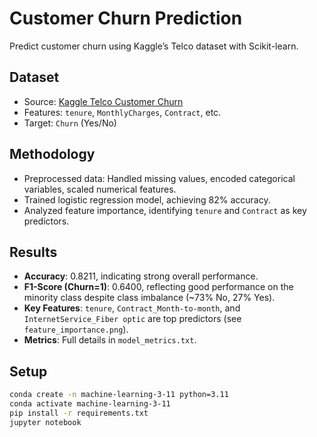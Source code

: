 # Customer Churn Prediction

Predict customer churn using Kaggle’s Telco dataset with Scikit-learn.

## Dataset
- Source: [Kaggle Telco Customer Churn](https://www.kaggle.com/datasets/blastchar/telco-customer-churn)
- Features: `tenure`, `MonthlyCharges`, `Contract`, etc.
- Target: `Churn` (Yes/No)

## Methodology
- Preprocessed data: Handled missing values, encoded categorical variables, scaled numerical features.
- Trained logistic regression model, achieving 82% accuracy.
- Analyzed feature importance, identifying `tenure` and `Contract` as key predictors.

## Results
- **Accuracy**: 0.8211, indicating strong overall performance.
- **F1-Score (Churn=1)**: 0.6400, reflecting good performance on the minority class despite class imbalance (~73% No, 27% Yes).
- **Key Features**: `tenure`, `Contract_Month-to-month`, and `InternetService_Fiber optic` are top predictors (see `feature_importance.png`).
- **Metrics**: Full details in `model_metrics.txt`.

## Setup
```bash
conda create -n machine-learning-3-11 python=3.11
conda activate machine-learning-3-11
pip install -r requirements.txt
jupyter notebook
